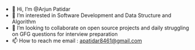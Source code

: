 - 👋 Hi, I’m @Arjun Patidar
- 👀 I’m interested in Software Development and Data Structure and Algorithm
- 💞️ I’m looking to collaborate on open source projects and daily struggling on GFG questions for interview preparation
- 📫 How to reach me email : apatidar8461@gmail.com

<!---
arjunpatidar23/arjunpatidar23 is a ✨ special ✨ repository because its `README.md` (this file) appears on your GitHub profile.
You can click the Preview link to take a look at your changes.
--->
